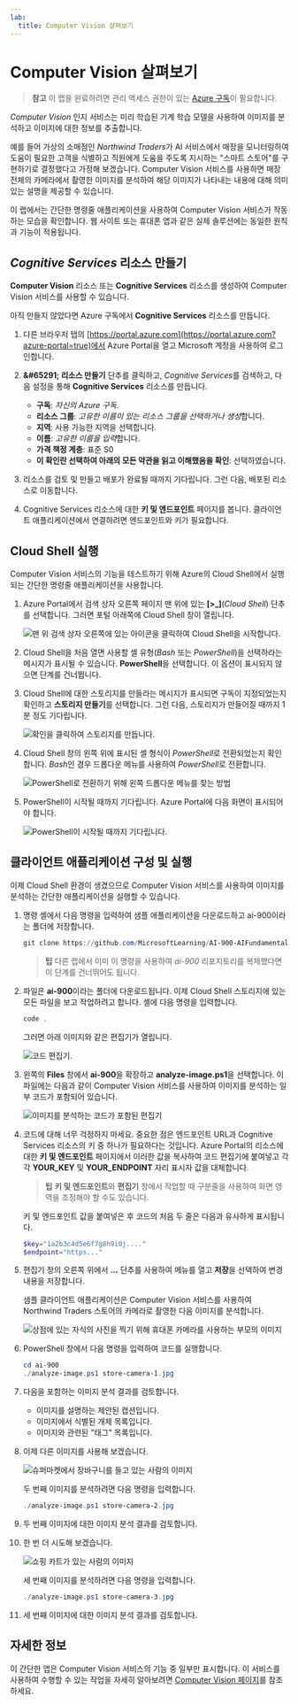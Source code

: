```yaml
---
lab:
  title: Computer Vision 살펴보기
---
```


# Computer Vision 살펴보기

> **참고** 이 랩을 완료하려면 관리 액세스 권한이 있는 [Azure 구독](https://azure.microsoft.com/free?azure-portal=true)이 필요합니다.

*Computer Vision* 인지 서비스는 미리 학습된 기계 학습 모델을 사용하여 이미지를 분석하고 이미지에 대한 정보를 추출합니다.

예를 들어 가상의 소매점인 *Northwind Traders*가 AI 서비스에서 매장을 모니터링하여 도움이 필요한 고객을 식별하고 직원에게 도움을 주도록 지시하는 "스마트 스토어"를 구현하기로 결정했다고 가정해 보겠습니다. Computer Vision 서비스를 사용하면 매장 전체의 카메라에서 촬영한 이미지를 분석하여 해당 이미지가 나타내는 내용에 대해 의미 있는 설명을 제공할 수 있습니다.

이 랩에서는 간단한 명령줄 애플리케이션을 사용하여 Computer Vision 서비스가 작동하는 모습을 확인합니다. 웹 사이트 또는 휴대폰 앱과 같은 실제 솔루션에는 동일한 원칙과 기능이 적용됩니다.

## *Cognitive Services* 리소스 만들기

**Computer Vision** 리소스 또는 **Cognitive Services** 리소스를 생성하여 Computer Vision 서비스를 사용할 수 있습니다.

아직 만들지 않았다면 Azure 구독에서 **Cognitive Services** 리소스를 만듭니다.

1. 다른 브라우저 탭의 [https://portal.azure.com](https://portal.azure.com?azure-portal=true)에서 Azure Portal을 열고 Microsoft 계정을 사용하여 로그인합니다.

1. **&amp;#65291; 리소스 만들기** 단추를 클릭하고, *Cognitive Services*를 검색하고, 다음 설정을 통해 **Cognitive Services** 리소스를 만듭니다.
    - **구독**: *자신의 Azure 구독*.
    - **리소스 그룹**: *고유한 이름이 있는 리소스 그룹을 선택하거나 생성*합니다.
    - **지역**: 사용 가능한 지역을 선택합니다.
    - **이름**: *고유한 이름을 입력*합니다.
    - **가격 책정 계층**: 표준 S0
    - **이 확인란 선택하여 아래의 모든 약관을 읽고 이해했음을 확인**: 선택하였습니다.

1. 리소스를 검토 및 만들고 배포가 완료될 때까지 기다립니다. 그런 다음, 배포된 리소스로 이동합니다.

1. Cognitive Services 리소스에 대한 **키 및 엔드포인트** 페이지를 봅니다. 클라이언트 애플리케이션에서 연결하려면 엔드포인트와 키가 필요합니다.

## Cloud Shell 실행

Computer Vision 서비스의 기능을 테스트하기 위해 Azure의 Cloud Shell에서 실행되는 간단한 명령줄 애플리케이션을 사용합니다.

1. Azure Portal에서 검색 상자 오른쪽 페이지 맨 위에 있는 **[>_]**(*Cloud Shell*) 단추를 선택합니다. 그러면 포털 아래쪽에 Cloud Shell 창이 열립니다.

    ![맨 위 검색 상자 오른쪽에 있는 아이콘을 클릭하여 Cloud Shell을 시작합니다.](media/analyze-images-computer-vision-service/powershell-portal-guide-1.png)

1. Cloud Shell을 처음 열면 사용할 셸 유형(*Bash* 또는 *PowerShell*)을 선택하라는 메시지가 표시될 수 있습니다. **PowerShell**을 선택합니다. 이 옵션이 표시되지 않으면 단계를 건너뜁니다.  

1. Cloud Shell에 대한 스토리지를 만들라는 메시지가 표시되면 구독이 지정되었는지 확인하고 **스토리지 만들기**를 선택합니다. 그런 다음, 스토리지가 만들어질 때까지 1분 정도 기다립니다.

    ![확인을 클릭하여 스토리지를 만듭니다.](media/analyze-images-computer-vision-service/powershell-portal-guide-2.png)

1. Cloud Shell 창의 왼쪽 위에 표시된 셸 형식이 *PowerShell*로 전환되었는지 확인합니다. *Bash*인 경우 드롭다운 메뉴를 사용하여 *PowerShell*로 전환합니다.

    ![PowerShell로 전환하기 위해 왼쪽 드롭다운 메뉴를 찾는 방법](media/analyze-images-computer-vision-service/powershell-portal-guide-3.png)

1. PowerShell이 시작될 때까지 기다립니다. Azure Portal에 다음 화면이 표시되어야 합니다.  

    ![PowerShell이 시작될 때까지 기다립니다.](media/analyze-images-computer-vision-service/powershell-prompt.png)

## 클라이언트 애플리케이션 구성 및 실행

이제 Cloud Shell 환경이 생겼으므로 Computer Vision 서비스를 사용하여 이미지를 분석하는 간단한 애플리케이션을 실행할 수 있습니다.

1. 명령 셸에서 다음 명령을 입력하여 샘플 애플리케이션을 다운로드하고 ai-900이라는 폴더에 저장합니다.

    ```PowerShell
    git clone https://github.com/MicrosoftLearning/AI-900-AIFundamentals ai-900
    ```

    > **팁** 다른 랩에서 이미 이 명령을 사용하여 *ai-900* 리포지토리를 복제했다면 이 단계를 건너뛰어도 됩니다.

1. 파일은 **ai-900**이라는 폴더에 다운로드됩니다. 이제 Cloud Shell 스토리지에 있는 모든 파일을 보고 작업하려고 합니다. 셸에 다음 명령을 입력합니다.

    ```PowerShell
    code .
    ```

    그러면 아래 이미지와 같은 편집기가 열립니다.

    ![코드 편집기.](media/analyze-images-computer-vision-service/powershell-portal-guide-4.png)

1. 왼쪽의 **Files** 창에서 **ai-900**을 확장하고 **analyze-image.ps1**을 선택합니다. 이 파일에는 다음과 같이 Computer Vision 서비스를 사용하여 이미지를 분석하는 일부 코드가 포함되어 있습니다.

    ![이미지를 분석하는 코드가 포함된 편집기](media/analyze-images-computer-vision-service/analyze-image-code.png)

1. 코드에 대해 너무 걱정하지 마세요. 중요한 점은 엔드포인트 URL과 Cognitive Services 리소스의 키 중 하나가 필요하다는 것입니다. Azure Portal의 리소스에 대한 **키 및 엔드포인트** 페이지에서 이러한 값을 복사하여 코드 편집기에 붙여넣고 각각 **YOUR_KEY** 및 **YOUR_ENDPOINT** 자리 표시자 값을 대체합니다.

    > **팁** **키 및 엔드포인트**와 **편집기** 창에서 작업할 때 구분줄을 사용하여 화면 영역을 조정해야 할 수도 있습니다.

    키 및 엔드포인트 값을 붙여넣은 후 코드의 처음 두 줄은 다음과 유사하게 표시됩니다.

    ```PowerShell
    $key="1a2b3c4d5e6f7g8h9i0j...."    
    $endpoint="https..."
    ```

1. 편집기 창의 오른쪽 위에서 **...** 단추를 사용하여 메뉴를 열고 **저장**을 선택하여 변경 내용을 저장합니다.

    샘플 클라이언트 애플리케이션은 Computer Vision 서비스를 사용하여 Northwind Traders 스토어의 카메라로 촬영한 다음 이미지를 분석합니다.

    ![상점에 있는 자식의 사진을 찍기 위해 휴대폰 카메라를 사용하는 부모의 이미지](media/analyze-images-computer-vision-service/store-camera-1.jpg)

1. PowerShell 창에서 다음 명령을 입력하여 코드를 실행합니다.

    ```PowerShell
    cd ai-900
    ./analyze-image.ps1 store-camera-1.jpg
    ```

1. 다음을 포함하는 이미지 분석 결과를 검토합니다.
    - 이미지를 설명하는 제안된 캡션입니다.
    - 이미지에서 식별된 개체 목록입니다.
    - 이미지와 관련된 "태그" 목록입니다.

1. 이제 다른 이미지를 사용해 보겠습니다.

    ![슈퍼마켓에서 장바구니를 들고 있는 사람의 이미지](media/analyze-images-computer-vision-service/store-camera-2.jpg)

    두 번째 이미지를 분석하려면 다음 명령을 입력합니다.

    ```PowerShell
    ./analyze-image.ps1 store-camera-2.jpg
    ```

1. 두 번째 이미지에 대한 이미지 분석 결과를 검토합니다.

1. 한 번 더 시도해 보겠습니다.

    ![쇼핑 카트가 있는 사람의 이미지](media/analyze-images-computer-vision-service/store-camera-3.jpg)

    세 번째 이미지를 분석하려면 다음 명령을 입력합니다.

    ```PowerShell
    ./analyze-image.ps1 store-camera-3.jpg
    ```

1. 세 번째 이미지에 대한 이미지 분석 결과를 검토합니다.

## 자세한 정보

이 간단한 앱은 Computer Vision 서비스의 기능 중 일부만 표시합니다. 이 서비스를 사용하여 수행할 수 있는 작업을 자세히 알아보려면 [Computer Vision 페이지](https://azure.microsoft.com/products/ai-services?activetab=pivot:visiontab)를 참조하세요.
